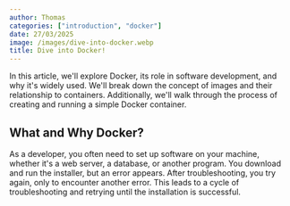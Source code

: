 ```yaml
---
author: Thomas
categories: ["introduction", "docker"]
date: 27/03/2025
image: /images/dive-into-docker.webp
title: Dive into Docker!
---
```


In this article, we'll explore Docker, its role in software development, and why
it's widely used. We'll break down the concept of images and their relationship
to containers. Additionally, we'll walk through the process of creating and
running a simple Docker container.

## What and Why Docker?

As a developer, you often need to set up software on your machine, whether it's
a web server, a database, or another program. You download and run the
installer, but an error appears. After troubleshooting, you try again, only to
encounter another error. This leads to a cycle of troubleshooting and retrying
until the installation is successful.
